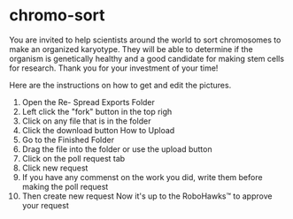 # chromo-sort
You are invited to help scientists around the world to sort chromosomes to make an organized karyotype.  They will be able to determine if the organism is genetically healthy and a good candidate for making stem cells for research.  Thank you for your investment of your time!

Here are the instructions on how to get and edit the pictures.
1. Open the Re- Spread Exports Folder
2. Left click the "fork" button in the top righ
3. Click on any file that is in the folder
4. Click the download button
How to Upload
1. Go to the Finished Folder
2. Drag the file into the folder or use the upload button
3. Click on the poll request tab
4. Click new request
5. If you have any commenst on the work you did, write them before making the poll request
6. Then create new request
Now it's up to the RoboHawks™ to approve your request
